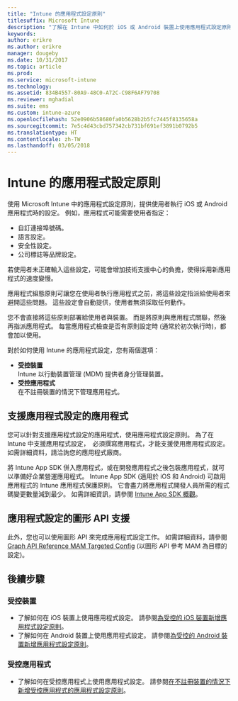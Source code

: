 ```yaml
---
title: "Intune 的應用程式設定原則"
titlesuffix: Microsoft Intune
description: "了解在 Intune 中如何於 iOS 或 Android 裝置上使用應用程式設定原則。"
keywords: 
author: erikre
ms.author: erikre
manager: dougeby
ms.date: 10/31/2017
ms.topic: article
ms.prod: 
ms.service: microsoft-intune
ms.technology: 
ms.assetid: 834B4557-80A9-48C0-A72C-C98F6AF79708
ms.reviewer: mghadial
ms.suite: ems
ms.custom: intune-azure
ms.openlocfilehash: 52e0906b58680fa0b5628b2b5fc7445f8135658a
ms.sourcegitcommit: 7e5c4d43cbd757342cb731bf691ef3891b0792b5
ms.translationtype: HT
ms.contentlocale: zh-TW
ms.lasthandoff: 03/05/2018
---
```

# <a name="app-configuration-policies-for-intune"></a>Intune 的應用程式設定原則

使用 Microsoft Intune 中的應用程式設定原則，提供使用者執行 iOS 或 Android 應用程式時的設定。 例如，應用程式可能需要使用者指定：

- 自訂連接埠號碼。
- 語言設定。
- 安全性設定。
- 公司標誌等品牌設定。

若使用者未正確輸入這些設定，可能會增加技術支援中心的負擔，使得採用新應用程式的速度變慢。

應用程式組態原則可讓您在使用者執行應用程式之前，將這些設定指派給使用者來避開這些問題。 這些設定會自動提供，使用者無須採取任何動作。

您不會直接將這些原則部署給使用者與裝置。 而是將原則與應用程式關聯，然後再指派應用程式。 每當應用程式檢查是否有原則設定時 (通常於初次執行時)，都會加以使用。

對於如何使用 Intune 的應用程式設定，您有兩個選項：
 - **受控裝置**  
   Intune 以行動裝置管理 (MDM) 提供者身分管理裝置。
 - **受控應用程式**  
   在不註冊裝置的情況下管理應用程式。

## <a name="apps-that-support-app-configuration"></a>支援應用程式設定的應用程式

您可以針對支援應用程式設定的應用程式，使用應用程式設定原則。 為了在 Intune 中支援應用程式設定，　必須撰寫應用程式，才能支援使用應用程式設定。 如需詳細資料，請洽詢您的應用程式廠商。

將 Intune App SDK 併入應用程式，或在開發應用程式之後包裝應用程式，就可以準備好企業營運應用程式。 Intune App SDK (適用於 iOS 和 Android) 可啟用應用程式的 Intune 應用程式保護原則。 它會盡力將應用程式開發人員所需的程式碼變更數量減到最少。 如需詳細資訊，請參閱 [Intune App SDK 概觀](app-sdk.md)。

## <a name="graph-api-support-for-app-configuration"></a>應用程式設定的圖形 API 支援

此外，您也可以使用圖形 API 來完成應用程式設定工作。 如需詳細資料，請參閱 [Graph API Reference MAM Targeted Config](https://graph.microsoft.io/docs/api-reference/beta/api/intune_mam_targetedmanagedappconfiguration_create) (以圖形 API 參考 MAM 為目標的設定)。

## <a name="next-steps"></a>後續步驟

### <a name="managed-devices"></a>受控裝置

 - 了解如何在 iOS 裝置上使用應用程式設定。  請參閱[為受控的 iOS 裝置新增應用程式設定原則](app-configuration-policies-use-ios.md)。
 - 了解如何在 Android 裝置上使用應用程式設定。  請參閱[為受控的 Android 裝置新增應用程式設定原則](app-configuration-policies-use-android.md)。

### <a name="managed-apps"></a>受控應用程式

 - 了解如何在受控應用程式上使用應用程式設定。 請參閱[在不註冊裝置的情況下新增受控應用程式的應用程式設定原則](app-configuration-policies-managed-app.md)。
